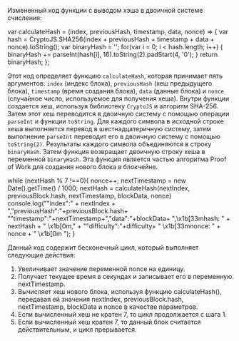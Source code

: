 Измененный код функции с выводом 
хэша в двоичной системе счисления:

var calculateHash = (index, previousHash, timestamp, data, nonce) => {
var hash = CryptoJS.SHA256(index + previousHash + timestamp + data + nonce).toString();
var binaryHash = '';
for(var i = 0; i < hash.length; i++) {
binaryHash += parseInt(hash[i], 16).toString(2).padStart(4, '0');
}
return binaryHash;
};

Этот код определяет функцию `calculateHash`, которая принимает пять аргументов: `index` (индекс блока), `previousHash` (хеш предыдущего блока), `timestamp` (время создания блока), `data` (данные блока) и `nonce` (случайное число, используемое для получения хеша). 
Внутри функции создается хеш, используя библиотеку `CryptoJS` и алгоритм SHA-256. Затем этот хеш переводится в двоичную систему с помощью операции `parseInt` и функции `toString`. 
Для каждого символа в исходной строке хеша выполняется перевод в шестнадцатеричную систему, затем выполнение `parseInt` переводит его в двоичную систему с помощью `toString(2)`. Результаты каждого символа объединяются в строку `binaryHash`.
Затем функция возвращает двоичную строку хеша в переменной `binaryHash`. Эта функция является частью алгоритма Proof of Work для создания нового блока в блокчейне.


while (nextHash % 7 !==0){
    nonce++;
    nextTimestamp = new Date().getTime() / 1000;
    nextHash = calculateHash(nextIndex, previousBlock.hash,
        nextTimestamp, blockData, nonce)
    console.log("\"index\":" + nextIndex +
        ",\"previousHash\":"+previousBlock.hash+
        "\"timestamp\":"+nextTimestamp+",\"data\":"+blockData+
        ",\x1b[33mhash: " + nextHash + " \x1b[0m," +
        "\"difficulty\":"+difficulty+
        " \x1b[33mnonce: " + nonce + " \x1b[0m ");
}

Данный код содержит бесконечный цикл, который выполняет следующие действия:
1. Увеличивает значение переменной nonce на единицу.
2. Получает текущее время в секундах и записывает его в переменную nextTimestamp.
3. Вычисляет хеш нового блока, используя функцию calculateHash(), передавая ей значения nextIndex, previousBlock.hash, nextTimestamp, blockData и nonce в качестве параметров.
4. Если вычисленный хеш не кратен 7, то цикл продолжается с шага 1.
5. Если вычисленный хеш кратен 7, то данный блок считается действительным, и цикл прерывается. 


